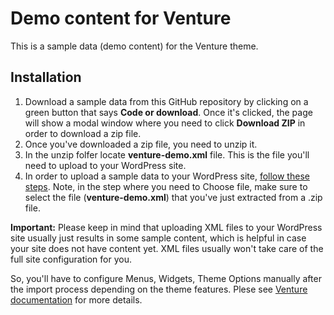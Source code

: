 # Demo content for Venture

This is a sample data (demo content) for the Venture theme.

## Installation

1. Download a sample data from this GitHub repository by clicking on a green button that says **Code or download**. Once it's clicked, the page will show a modal window where you need to click **Download ZIP** in order to download a zip file.
2. Once you've downloaded a zip file, you need to unzip it.
3. In the unzip folfer locate **venture-demo.xml** file. This is the file you'll need to upload to your WordPress site.
4. In order to upload a sample data to your WordPress site, [follow these steps](https://docs.woocommerce.com/document/importing-woocommerce-sample-data/#section-2). Note, in the step where you need to Choose file, make sure to select the file (**venture-demo.xml**) that you've just extracted from a .zip file.

**Important:** Please keep in mind that uploading XML files to your WordPress site usually just results in some sample content, which is helpful in case your site does not have content yet. XML files usually won't take care of the full site configuration for you.

So, you'll have to configure Menus, Widgets, Theme Options manually after the import process depending on the theme features. Plese see [Venture documentation](https://help.themesharbor.com/article/198-venture-read-me-first) for more details.